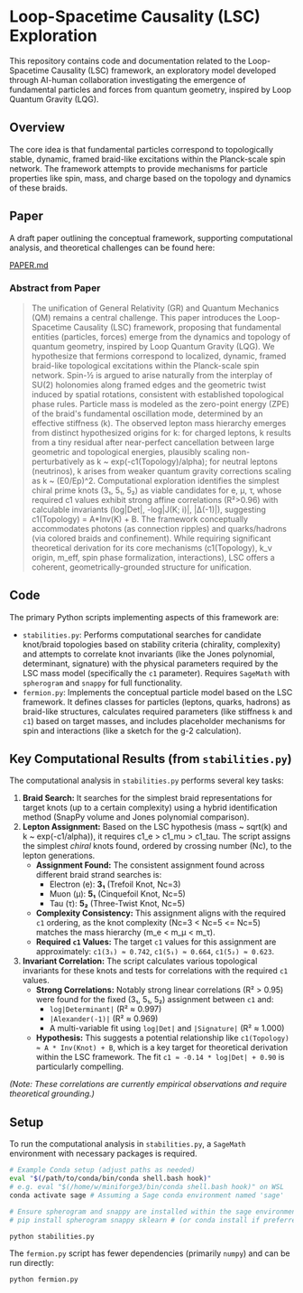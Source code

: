 # Loop-Spacetime Causality (LSC) Exploration

This repository contains code and documentation related to the Loop-Spacetime Causality (LSC) framework, an exploratory model developed through AI-human collaboration investigating the emergence of fundamental particles and forces from quantum geometry, inspired by Loop Quantum Gravity (LQG).

## Overview

The core idea is that fundamental particles correspond to topologically stable, dynamic, framed braid-like excitations within the Planck-scale spin network. The framework attempts to provide mechanisms for particle properties like spin, mass, and charge based on the topology and dynamics of these braids.

## Paper

A draft paper outlining the conceptual framework, supporting computational analysis, and theoretical challenges can be found here:

[PAPER.md](PAPER.md)

### Abstract from Paper

> The unification of General Relativity (GR) and Quantum Mechanics (QM) remains a central challenge. This paper introduces the Loop-Spacetime Causality (LSC) framework, proposing that fundamental entities (particles, forces) emerge from the dynamics and topology of quantum geometry, inspired by Loop Quantum Gravity (LQG). We hypothesize that fermions correspond to localized, dynamic, framed braid-like topological excitations within the Planck-scale spin network. Spin-½ is argued to arise naturally from the interplay of SU(2) holonomies along framed edges and the geometric twist induced by spatial rotations, consistent with established topological phase rules. Particle mass is modeled as the zero-point energy (ZPE) of the braid's fundamental oscillation mode, determined by an effective stiffness (k). The observed lepton mass hierarchy emerges from distinct hypothesized origins for k: for charged leptons, k results from a tiny residual after near-perfect cancellation between large geometric and topological energies, plausibly scaling non-perturbatively as k ~ exp(-c1(Topology)/alpha); for neutral leptons (neutrinos), k arises from weaker quantum gravity corrections scaling as k ~ (E0/Ep)^2. Computational exploration identifies the simplest chiral prime knots (3₁, 5₁, 5₂) as viable candidates for e, μ, τ, whose required c1 values exhibit strong affine correlations (R²>0.96) with calculable invariants (log|Det|, -log|J(K; i)|, |Δ(-1)|), suggesting c1(Topology) = A*Inv(K) + B. The framework conceptually accommodates photons (as connection ripples) and quarks/hadrons (via colored braids and confinement). While requiring significant theoretical derivation for its core mechanisms (c1(Topology), k_ν origin, m_eff, spin phase formalization, interactions), LSC offers a coherent, geometrically-grounded structure for unification.

## Code

The primary Python scripts implementing aspects of this framework are:

*   `stabilities.py`: Performs computational searches for candidate knot/braid topologies based on stability criteria (chirality, complexity) and attempts to correlate knot invariants (like the Jones polynomial, determinant, signature) with the physical parameters required by the LSC mass model (specifically the `c1` parameter). Requires `SageMath` with `spherogram` and `snappy` for full functionality.
*   `fermion.py`: Implements the conceptual particle model based on the LSC framework. It defines classes for particles (leptons, quarks, hadrons) as braid-like structures, calculates required parameters (like stiffness `k` and `c1`) based on target masses, and includes placeholder mechanisms for spin and interactions (like a sketch for the g-2 calculation).

## Key Computational Results (from `stabilities.py`)

The computational analysis in `stabilities.py` performs several key tasks:

1.  **Braid Search:** It searches for the simplest braid representations for target knots (up to a certain complexity) using a hybrid identification method (SnapPy volume and Jones polynomial comparison).
2.  **Lepton Assignment:** Based on the LSC hypothesis (mass ~ sqrt(k) and k ~ exp(-c1/alpha)), it requires c1_e > c1_mu > c1_tau. The script assigns the simplest *chiral* knots found, ordered by crossing number (Nc), to the lepton generations.
    *   **Assignment Found:** The consistent assignment found across different braid strand searches is:
        *   Electron (e): **3₁** (Trefoil Knot, Nc=3)
        *   Muon (μ): **5₁** (Cinquefoil Knot, Nc=5)
        *   Tau (τ): **5₂** (Three-Twist Knot, Nc=5)
    *   **Complexity Consistency:** This assignment aligns with the required `c1` ordering, as the knot complexity (Nc=3 < Nc=5 <= Nc=5) matches the mass hierarchy (m_e < m_μ < m_τ).
    *   **Required `c1` Values:** The target `c1` values for this assignment are approximately: `c1(3₁) ≈ 0.742`, `c1(5₁) ≈ 0.664`, `c1(5₂) ≈ 0.623`.
3.  **Invariant Correlation:** The script calculates various topological invariants for these knots and tests for correlations with the required `c1` values.
    *   **Strong Correlations:** Notably strong linear correlations (R² > 0.95) were found for the fixed (3₁, 5₁, 5₂) assignment between `c1` and:
        *   `log|Determinant|` (R² ≈ 0.997)
        *   `|Alexander(-1)|` (R² ≈ 0.969)
        *   A multi-variable fit using `log|Det|` and `|Signature|` (R² ≈ 1.000)
    *   **Hypothesis:** This suggests a potential relationship like `c1(Topology) ≈ A * Inv(Knot) + B`, which is a key target for theoretical derivation within the LSC framework. The fit `c1 ≈ -0.14 * log|Det| + 0.90` is particularly compelling.

*(Note: These correlations are currently empirical observations and require theoretical grounding.)*

## Setup

To run the computational analysis in `stabilities.py`, a `SageMath` environment with necessary packages is required.

```bash
# Example Conda setup (adjust paths as needed)
eval "$(/path/to/conda/bin/conda shell.bash hook)"
# e.g. eval "$(/home/w/miniforge3/bin/conda shell.bash hook)" on WSL
conda activate sage # Assuming a Sage conda environment named 'sage'

# Ensure spherogram and snappy are installed within the sage environment
# pip install spherogram snappy sklearn # (or conda install if preferred/available)

python stabilities.py
```

The `fermion.py` script has fewer dependencies (primarily `numpy`) and can be run directly:

```bash
python fermion.py
```